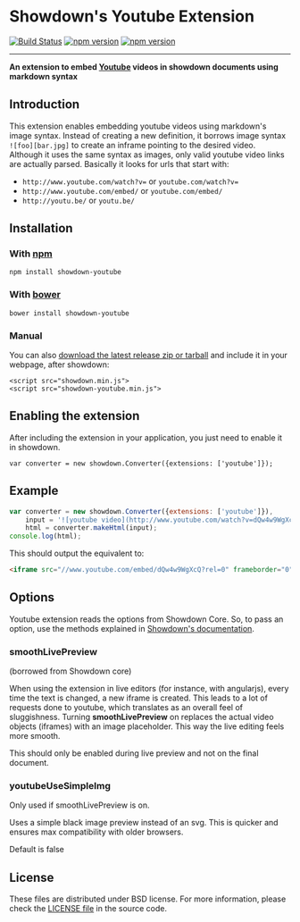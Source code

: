 Showdown's Youtube Extension
==========================

[![Build Status](https://travis-ci.org/showdownjs/youtube-extension.svg)](https://travis-ci.org/showdownjs/youtube-extension) [![npm version](https://badge.fury.io/js/showdown-youtube.svg)](http://badge.fury.io/js/showdown-youtube) [![npm version](https://badge.fury.io/bo/showdown-youtube.svg)](http://badge.fury.io/bo/showdown-youtube)

------

**An extension to embed [Youtube](http://youtube.com/) videos in showdown documents using markdown syntax**

## Introduction

This extension enables embedding youtube videos using markdown's image syntax. Instead of creating a new definition,
it borrows image syntax `![foo][bar.jpg]` to create an inframe pointing to the desired video.
Although it uses the same syntax as images, only valid youtube video links are actually parsed.
Basically it looks for urls that start with:
 - `http://www.youtube.com/watch?v=` or `youtube.com/watch?v=`
 - `http://www.youtube.com/embed/` or `youtube.com/embed/`
 - `http://youtu.be/` or `youtu.be/`

## Installation

### With [npm](http://npmjs.org)

    npm install showdown-youtube

### With [bower](http://bower.io/)

    bower install showdown-youtube

### Manual

You can also [download the latest release zip or tarball](https://github.com/showdownjs/youtube-extension/releases) and include it in your webpage, after showdown:

    <script src="showdown.min.js">
    <script src="showdown-youtube.min.js">

## Enabling the extension

After including the extension in your application, you just need to enable it in showdown.

    var converter = new showdown.Converter({extensions: ['youtube']});

## Example

```javascript
var converter = new showdown.Converter({extensions: ['youtube']}),
    input = '![youtube video](http://www.youtube.com/watch?v=dQw4w9WgXcQ)';
    html = converter.makeHtml(input);
console.log(html);
```

This should output the equivalent to:

```html
<iframe src="//www.youtube.com/embed/dQw4w9WgXcQ?rel=0" frameborder="0" allowfullscreen></iframe>
```

## Options

Youtube extension reads the options from Showdown Core. So, to pass an option, use the methods explained in
[Showdown's documentation](https://github.com/showdownjs/showdown#setting-options).


### smoothLivePreview

(borrowed from Showdown core)

When using the extension in live editors (for instance, with angularjs), every time the text is changed, a new iframe is created.
This leads to a lot of requests done to youtube, which translates as an overall feel of sluggishness.
Turning **smoothLivePreview** on replaces the actual video objects (iframes) with an image placeholder. This way the live editing
feels more smooth.
 
This should only be enabled during live preview and not on the final document.


### youtubeUseSimpleImg
Only used if smoothLivePreview is on.

Uses a simple black image preview instead of an svg. This is quicker and ensures max compatibility with older browsers.

Default is false


## License
These files are distributed under BSD license. For more information, 
please check the [LICENSE file](https://github.com/showdownjs/youtube-extension/blob/master/LICENSE) in the source code.
